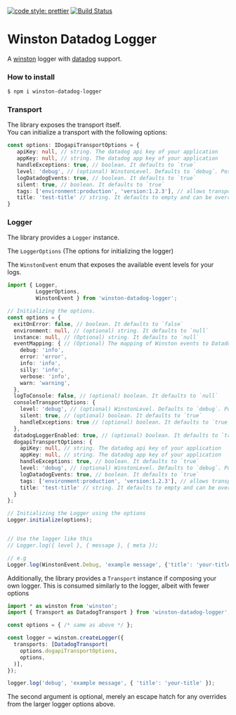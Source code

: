 [![code style: prettier](https://img.shields.io/badge/code_style-prettier-ff69b4.svg?style=flat-square)](https://github.com/prettier/prettier)
[![Build Status](https://travis-ci.com/kioannou/winston-datadog-logger.svg?branch=master)](https://travis-ci.com/kioannou/winston-datadog-logger)

# Winston Datadog Logger

A [winston](https://www.npmjs.com/package/express-winston) logger with [datadog](https://www.datadoghq.com/) support.

### How to install
```bash
$ npm i winston-datadog-logger
```

### Transport
The library exposes the transport itself.  
You can initialize a transport with the following options:  
```typescript
const options: IDogapiTransportOptions = {
   apiKey: null, // string. The datadog api key of your application
   appKey: null, // string. The datadog app key of your application
   handleExceptions: true, // boolean. It defaults to `true`
   level: 'debug', // (optional) WinstonLevel. Defaults to `debug`. Possible values `error`, `warning`, `info`, `verbose`, `debug`, `silly`
   logDatadogEvents: true, // boolean. It defaults to `true`
   silent: true, // boolean. It defaults to `true`
   tags: ['environment:production', 'version:1.2.3'], // allows transport level tagging in datadog
   title: 'test-title' // string. It defaults to empty and can be overridden in the log messages
}
```


### Logger
The library provides a `Logger` instance. 

The `LoggerOptions` (The options for initializing the logger)

The `WinstonEvent` enum that exposes 
the available event levels for your logs.

```typescript
import { Logger, 
         LoggerOptions, 
         WinstonEvent } from 'winston-datadog-logger';

// Initializing the options. 
const options = {
  exitOnError: false, // boolean. It defaults to `false`
  environment: null, // (optional) string. It defaults to `null`
  instance: null, // (Optional) string. It defaults to `null`
  eventMapping: { // (Optional) The mapping of Winston events to Datadog ones. Possible values: `info`, `error`, `warning`, `success`
    debug: 'info',
    error: 'error',
    info: 'info',
    silly: 'info',
    verbose: 'info',
    warn: 'warning',
  },
  logToConsole: false, // (optional) boolean. It defaults to `null`
  consoleTransportOptions: {
    level: 'debug', // (optional) WinstonLevel. Defaults to `debug`. Possible values `error`, `warning`, `info`, `verbose`, `debug`, `silly`
    silent: true, // (optional) boolean. It defaults to `true`
    handleExceptions: true // (optional) boolean. It defaults to `true`
  },
  datadogLoggerEnabled: true, // (optional) boolean. It defaults to `true`
  dogapiTransportOptions: {
    apiKey: null, // string. The datadog api key of your application
    appKey: null, // string. The datadog app key of your application
    handleExceptions: true, // boolean. It defaults to `true`
    level: 'debug', // (optional) WinstonLevel. Defaults to `debug`. Possible values `error`, `warning`, `info`, `verbose`, `debug`, `silly`
    logDatadogEvents: true, // boolean. It defaults to `true`
    tags: ['environment:production', 'version:1.2.3'], // allows transport level tagging in datadog
    title: 'test-title' // string. It defaults to empty and can be overridden in the log messages
  }
};

// Initializing the Logger using the options
Logger.initialize(options);


// Use the logger like this
// Logger.log({ level }, { message }, { meta });

// e.g
Logger.log(WinstonEvent.Debug, 'example message', {'title': 'your-title'});
```

Additionally, the library provides a `Transport` instance if composing your own logger.
This is consumed similarly to the logger, albeit with fewer options 

```typescript
import * as winston from 'winston';
import { Transport as DatadogTransport } from 'winston-datadog-logger';

const options = { /* same as above */ };

const logger = winston.createLogger({
  transports: [DatadogTransport(
    options.dogapiTransportOptions,
    options,
  )],
});

logger.log('debug', 'example message', { 'title': 'your-title' });
```

The second argument is optional, merely an escape hatch for any overrides from the larger logger options above.
